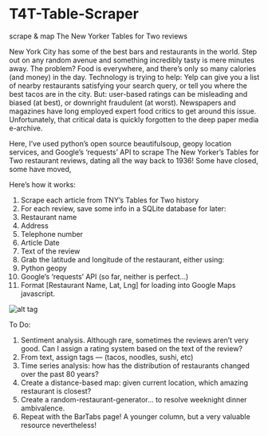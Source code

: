 # T4T-Table-Scraper
scrape &amp; map The New Yorker Tables for Two reviews

New York City has some of the best bars and restaurants in the world. Step out on any random avenue and something incredibly tasty is mere minutes away. The problem? Food is everywhere, and there’s only so many calories (and money) in the day. Technology is trying to help: Yelp can give you a list of nearby restaurants satisfying your search query, or tell you where the best tacos are in the city. But: user-based ratings can be misleading and biased (at best), or downright fraudulent (at worst). Newspapers and magazines have long employed expert food critics to get around this issue. Unfortunately, that critical data is quickly forgotten to the deep paper media e-archive. 

Here, I’ve used python’s open source beautifulsoup, geopy location services, and Google’s ‘requests’ API to scrape The New Yorker’s Tables for Two restaurant reviews, dating all the way back to 1936! Some have closed, some have moved, 

Here’s how it works:

1. Scrape each article from TNY’s Tables for Two history
2. For each review, save some info in a SQLite database for later:
  1. Restaurant name
  2. Address
  3. Telephone number
  4. Article Date
  5. Text of the review
3. Grab the latitude and longitude of the restaurant, either using:
  1. Python geopy
  2. Google’s ‘requests’ API
  (so far, neither is perfect…)
4. Format [Restaurant Name, Lat, Lng] for loading into Google Maps javascript.

![alt tag](https://github.com/tejeffers/T4T-Table-Scraper/blob/master/T4T_google-maps_Nishi.png)


To Do:

1. Sentiment analysis. Although rare, sometimes the reviews aren’t very good. Can I assign a rating system based on the text of the review?
2. From text, assign tags — (tacos, noodles, sushi, etc)
3. Time series analysis: how has the distribution of restaurants changed over the past 80 years?
4. Create a distance-based map: given current location, which amazing restaurant is closest?
5. Create a random-restaurant-generator… to resolve weeknight dinner ambivalence.
6. Repeat with the BarTabs page! A younger column, but a very valuable resource nevertheless!
